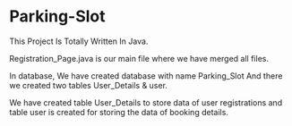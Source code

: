 # Parking-Slot
This Project Is Totally Written In Java.

Registration_Page.java is our main file where we have merged all files.

In database,
We have created database with name Parking_Slot 
And there we created two tables User_Details & user.

We have created table User_Details to store data of user registrations
and table user is created for storing the data of booking details.
